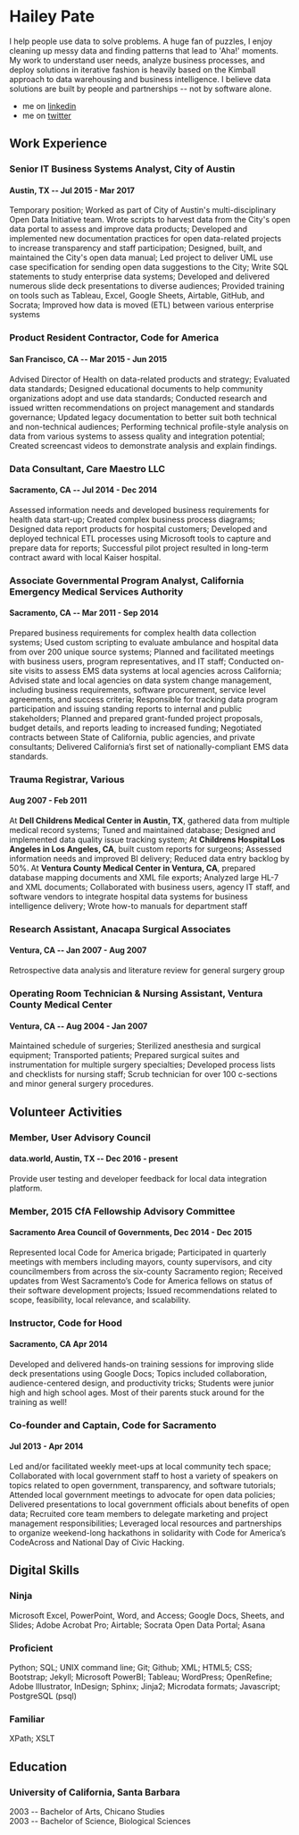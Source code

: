 # Hailey Pate

I help people use data to solve problems. A huge fan of puzzles, I enjoy cleaning up messy data and finding patterns that lead to 'Aha!' moments. My work to understand user needs, analyze business processes, and deploy solutions in iterative fashion is heavily based on the Kimball approach to data warehousing and business intelligence. I believe data solutions are built by people and partnerships -- not by software alone.  

- me on [linkedin](www.linkedin.com/in/haileypate)
- me on [twitter](https://twitter.com/haileypate)

## Work Experience
### Senior IT Business Systems Analyst, City of Austin
#### Austin, TX -- Jul 2015 - Mar 2017
Temporary position; Worked as part of City of Austin's multi-disciplinary Open Data Initiative team. Wrote scripts to harvest data from the City's open data portal to assess and improve data products; Developed and implemented new documentation practices for open data-related projects to increase transparency and staff participation; Designed, built, and maintained the City's open data manual; Led project to deliver UML use case specification for sending open data suggestions to the City; Write SQL statements to study enterprise data systems; Developed and delivered numerous slide deck presentations to diverse audiences; Provided training on tools such as Tableau, Excel, Google Sheets, Airtable, GitHub, and Socrata; Improved how data is moved (ETL) between various enterprise systems
### Product Resident Contractor, Code for America
#### San Francisco, CA -- Mar 2015 - Jun 2015
Advised Director of Health on data-related products and strategy; Evaluated data standards; Designed educational documents to help community organizations adopt and use data standards; Conducted research and issued written recommendations on project management and standards governance; Updated legacy documentation to better suit both technical and non-technical audiences; Performing technical profile-style analysis on data from various systems to assess quality and integration potential; Created screencast videos to demonstrate analysis and explain findings.
### Data Consultant, Care Maestro LLC
#### Sacramento, CA -- Jul 2014 - Dec 2014
Assessed information needs and developed business requirements for health data start-up; Created complex business process diagrams; Designed data report products for hospital customers; Developed and deployed technical ETL processes using Microsoft tools to capture and prepare data for reports; Successful pilot project resulted in long-term contract award with local Kaiser hospital.
### Associate Governmental Program Analyst, California Emergency Medical Services Authority 
#### Sacramento, CA -- Mar 2011 - Sep 2014
Prepared business requirements for complex health data collection systems; Used custom scripting to evaluate ambulance and hospital data from over 200 unique source systems; Planned and facilitated meetings with business users, program representatives, and IT staff; Conducted on-site visits to assess EMS data systems at local agencies across California; Advised state and local agencies on data system change management, including business requirements, software procurement, service level agreements, and success criteria; Responsible for tracking data program participation and issuing standing reports to internal and public stakeholders; Planned and prepared grant-funded project proposals, budget details, and reports leading to increased funding; Negotiated contracts between State of California, public agencies, and private consultants; Delivered California’s first set of nationally-compliant EMS data standards.

### Trauma Registrar, Various 
#### Aug 2007 - Feb 2011
At **Dell Childrens Medical Center in Austin, TX**, gathered data from multiple medical record systems; Tuned and maintained database; Designed and implemented data quality issue tracking system; At **Childrens Hospital Los Angeles in Los Angeles, CA**, built custom reports for surgeons; Assessed information needs and improved BI delivery; Reduced data entry backlog by 50%. At **Ventura County Medical Center in Ventura, CA**, prepared database mapping documents and XML file exports; Analyzed large HL-7 and XML documents; Collaborated with business users, agency IT staff, and software vendors to integrate hospital data systems for business intelligence delivery; Wrote how-to manuals for department staff
### Research Assistant, Anacapa Surgical Associates
#### Ventura, CA -- Jan 2007 - Aug 2007
Retrospective data analysis and literature review for general surgery group
### Operating Room Technician & Nursing Assistant, Ventura County Medical Center
#### Ventura, CA -- Aug 2004 - Jan 2007
Maintained schedule of surgeries; Sterilized anesthesia and surgical equipment; Transported patients; Prepared surgical suites and instrumentation for multiple surgery specialties; Developed process lists and checklists for nursing staff; Scrub technician for over 100 c-sections and minor general surgery procedures.

## Volunteer Activities
### Member, User Advisory Council
#### data.world, Austin, TX -- Dec 2016 - present
Provide user testing and developer feedback for local data integration platform.

### Member, 2015 CfA Fellowship Advisory Committee
#### Sacramento Area Council of Governments, Dec 2014 - Dec 2015
Represented local Code for America brigade; Participated in quarterly meetings with members including mayors, county supervisors, and city councilmembers from across the six-county Sacramento region; Received updates from West Sacramento’s Code for America fellows on status of their software development projects; Issued recommendations related to scope, feasibility, local relevance, and scalability.

### Instructor, Code for Hood 
#### Sacramento, CA Apr 2014
Developed and delivered hands-on training sessions for improving slide deck presentations using Google Docs; Topics included collaboration, audience-centered design, and productivity tricks; Students were junior high and high school ages. Most of their parents stuck around for the training as well!
### Co-founder and Captain, Code for Sacramento
#### Jul 2013 - Apr 2014
Led and/or facilitated weekly meet-ups at local community tech space; Collaborated with local government staff to host a variety of speakers on topics related to open government, transparency, and software tutorials; Attended local government meetings to advocate for open data policies; Delivered presentations to local government officials about benefits of open data; Recruited core team members to delegate marketing and project management responsibilities; Leveraged local resources and partnerships to organize weekend-long hackathons in solidarity with Code for America’s CodeAcross and National Day of Civic Hacking.
## Digital Skills
### Ninja
Microsoft Excel, PowerPoint, Word, and Access; Google Docs, Sheets, and Slides; Adobe Acrobat Pro; Airtable; Socrata Open Data Portal; Asana
### Proficient
Python; SQL; UNIX command line; Git; Github; XML; HTML5; CSS; Bootstrap; Jekyll; Microsoft PowerBI; Tableau;  WordPress; OpenRefine; Adobe Illustrator, InDesign; Sphinx; Jinja2; Microdata formats; Javascript; PostgreSQL (psql)
### Familiar
XPath; XSLT
## Education
### University of California, Santa Barbara
2003 -- Bachelor of Arts, Chicano Studies  
2003 -- Bachelor of Science, Biological Sciences
